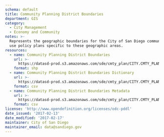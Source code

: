 ```yaml
---
schema: default
title: Community Planning District Boundaries
department: GIS
category:
  - City Management
  - Economy and Community
notes: >-
  Represents the geographic boundaries for the City of San Diego community land
  use policy plans specific to these geographic areas.
resources:
  - name: Community Planning District Boundaries
    url: >-
      https://datasd-prod.s3.amazonaws.com/sde/cmty_plan/CITY.CMTY_PLAN_datasd.zip
    format: shp
  - name: Community Planning District Boundaries Dictionary
    url: >-
      https://datasd-prod.s3.amazonaws.com/sde/cmty_plan/CITY.CMTY_PLAN_dictionary_datasd.csv
    format: csv
  - name: Community Planning District Boundaries Metadata
    url: >-
      https://datasd-prod.s3.amazonaws.com/sde/cmty_plan/CITY.CMTY_PLAN_metadata_datasd.csv
    format: csv
license: 'http://www.opendefinition.org/licenses/odc-pddl'
date_issued: '2017-02-13'
date_modified: '2017-02-17'
maintainer: City of San Diego
maintainer_email: data@sandiego.gov
---
```

